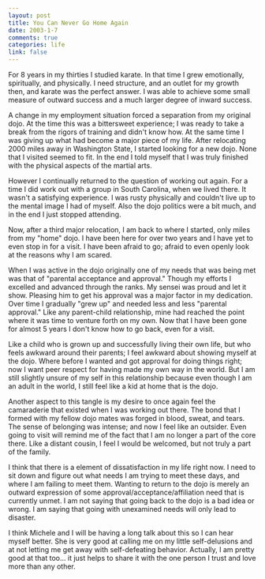 ```yaml
--- 
layout: post
title: You Can Never Go Home Again
date: 2003-1-7
comments: true
categories: life
link: false
---
```

For 8 years in my thirties I studied karate. In that time I grew emotionally, spiritually, and physically. I need structure, and an outlet for my growth then, and karate was the perfect answer. I was able to achieve some small measure of outward success and a much larger degree of inward success.

A change in my employment situation forced a separation from my original dojo. At the time this was a bittersweet experience; I was ready to take a break from the rigors of training and didn't know how. At the same time I was giving up what had become a major piece of my life. After relocating 2000 miles away in Washington State, I started looking for a new dojo. None that I visited seemed to fit. In the end I told myself that I was truly finished with the physical aspects of the martial arts.

However I continually returned to the question of working out again. For a time I did work out with a group in South Carolina, when we lived there. It wasn't a satisfying experience. I was rusty physically and couldn't live up to the mental image I had of myself. Also the dojo politics were a bit much, and in the end I just stopped attending.

Now, after a third major relocation, I am back to where I started, only miles from my "home" dojo. I have been here for over two years and I have yet to even stop in for a visit. I have been afraid to go; afraid to even openly look at the reasons why I am scared.

When I was active in the dojo originally one of my needs that was being met was that of "parental acceptance and approval." Though my efforts I excelled and advanced through the ranks. My sensei was proud and let it show. Pleasing him to get his approval was a major factor in my dedication. Over time I gradually "grew up" and needed less and less "parental approval." Like any parent-child relationship, mine had reached the point where it was time to venture forth on my own. Now that I have been gone for almost 5 years I don't know how to go back, even for a visit.

Like a child who is grown up and successfully living their own life, but who feels awkward around their parents; I feel awkward about showing myself at the dojo. Where before I wanted and got approval for doing things right; now I want peer respect for having made my own way in the world. But I am still slightly unsure of my self in this relationship because even though I am an adult in the world, I still feel like a kid at home that is the dojo.

Another aspect to this tangle is my desire to once again feel the camaraderie that existed when I was working out there. The bond that I formed with my fellow dojo mates was forged in blood, sweat, and tears. The sense of belonging was intense; and now I feel like an outsider. Even going to visit will remind me of the fact that I am no longer a part of the core there. Like a distant cousin, I feel I would be welcomed, but not truly a part of the family.

I think that there is a element of dissatisfaction in my life right now. I need to sit down and figure out what needs I am trying to meet these days, and where I am failing to meet them. Wanting to return to the dojo is merely an outward expression of some approval/acceptance/affiliation need that is currently unmet. I am not saying that going back to the dojo is a bad idea or wrong. I am saying that going with unexamined needs will only lead to disaster.

I think Michele and I will be having a long talk about this so I can hear myself better. She is very good at calling me on my little self-delusions and at not letting me get away with self-defeating behavior. Actually, I am pretty good at that too... it just helps to share it with the one person I trust and love more than any other.
